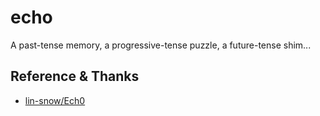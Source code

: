 # echo

A past-tense memory, a progressive-tense puzzle, a future-tense shim... <!-- or a trap of our own making? -->

## Reference & Thanks

- [lin-snow/Ech0](https://github.com/lin-snow/Ech0)
